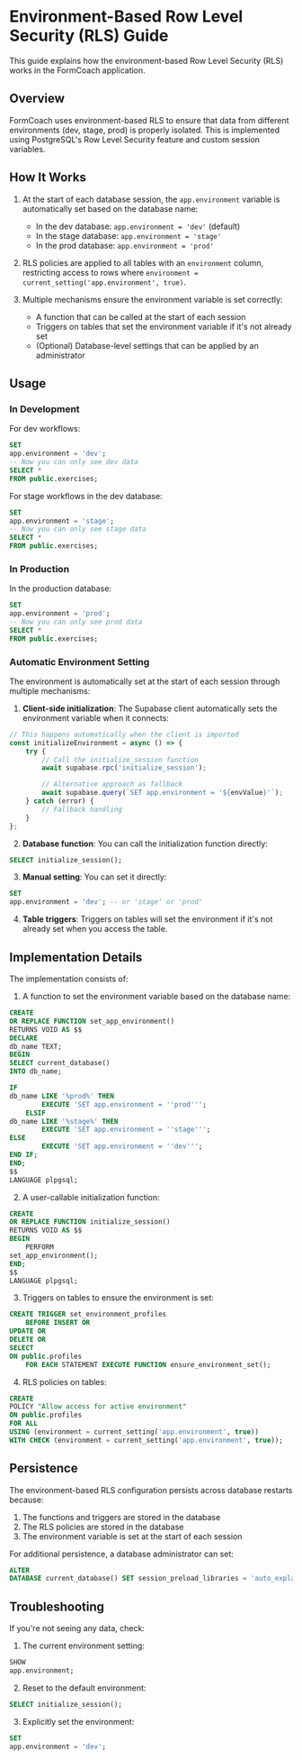 # Environment-Based Row Level Security (RLS) Guide

This guide explains how the environment-based Row Level Security (RLS) works in the FormCoach application.

## Overview

FormCoach uses environment-based RLS to ensure that data from different environments (dev, stage, prod) is properly
isolated. This is implemented using PostgreSQL's Row Level Security feature and custom session variables.

## How It Works

1. At the start of each database session, the `app.environment` variable is automatically set based on the database
   name:
    - In the dev database: `app.environment = 'dev'` (default)
    - In the stage database: `app.environment = 'stage'`
    - In the prod database: `app.environment = 'prod'`

2. RLS policies are applied to all tables with an `environment` column, restricting access to rows where
   `environment = current_setting('app.environment', true)`.

3. Multiple mechanisms ensure the environment variable is set correctly:
    - A function that can be called at the start of each session
    - Triggers on tables that set the environment variable if it's not already set
    - (Optional) Database-level settings that can be applied by an administrator

## Usage

### In Development

For dev workflows:

```sql
SET
app.environment = 'dev';
-- Now you can only see dev data
SELECT *
FROM public.exercises;
```

For stage workflows in the dev database:

```sql
SET
app.environment = 'stage';
-- Now you can only see stage data
SELECT *
FROM public.exercises;
```

### In Production

In the production database:

```sql
SET
app.environment = 'prod';
-- Now you can only see prod data
SELECT *
FROM public.exercises;
```

### Automatic Environment Setting

The environment is automatically set at the start of each session through multiple mechanisms:

1. **Client-side initialization**: The Supabase client automatically sets the environment variable when it connects:

```typescript
// This happens automatically when the client is imported
const initializeEnvironment = async () => {
    try {
        // Call the initialize_session function
        await supabase.rpc('initialize_session');

        // Alternative approach as fallback
        await supabase.query(`SET app.environment = '${envValue}'`);
    } catch (error) {
        // Fallback handling
    }
};
```

2. **Database function**: You can call the initialization function directly:

```sql
SELECT initialize_session();
```

3. **Manual setting**: You can set it directly:

```sql
SET
app.environment = 'dev'; -- or 'stage' or 'prod'
```

4. **Table triggers**: Triggers on tables will set the environment if it's not already set when you access the table.

## Implementation Details

The implementation consists of:

1. A function to set the environment variable based on the database name:

```sql
CREATE
OR REPLACE FUNCTION set_app_environment()
RETURNS VOID AS $$
DECLARE
db_name TEXT;
BEGIN
SELECT current_database()
INTO db_name;

IF
db_name LIKE '%prod%' THEN
        EXECUTE 'SET app.environment = ''prod''';
    ELSIF
db_name LIKE '%stage%' THEN
        EXECUTE 'SET app.environment = ''stage''';
ELSE
        EXECUTE 'SET app.environment = ''dev''';
END IF;
END;
$$
LANGUAGE plpgsql;
```

2. A user-callable initialization function:

```sql
CREATE
OR REPLACE FUNCTION initialize_session()
RETURNS VOID AS $$
BEGIN
    PERFORM
set_app_environment();
END;
$$
LANGUAGE plpgsql;
```

3. Triggers on tables to ensure the environment is set:

```sql
CREATE TRIGGER set_environment_profiles
    BEFORE INSERT OR
UPDATE OR
DELETE OR
SELECT
ON public.profiles
    FOR EACH STATEMENT EXECUTE FUNCTION ensure_environment_set();
```

4. RLS policies on tables:

```sql
CREATE
POLICY "Allow access for active environment"
ON public.profiles
FOR ALL
USING (environment = current_setting('app.environment', true))
WITH CHECK (environment = current_setting('app.environment', true));
```

## Persistence

The environment-based RLS configuration persists across database restarts because:

1. The functions and triggers are stored in the database
2. The RLS policies are stored in the database
3. The environment variable is set at the start of each session

For additional persistence, a database administrator can set:

```sql
ALTER
DATABASE current_database() SET session_preload_libraries = 'auto_explain';
```

## Troubleshooting

If you're not seeing any data, check:

1. The current environment setting:

```sql
SHOW
app.environment;
```

2. Reset to the default environment:

```sql
SELECT initialize_session();
```

3. Explicitly set the environment:

```sql
SET
app.environment = 'dev';
```
